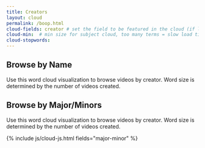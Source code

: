 ```yaml
---
title: Creators
layout: cloud
permalink: /boop.html
cloud-fields: creator # set the field to be featured in the cloud (if left blank, none will be generated)
cloud-min:  # min size for subject cloud, too many terms = slow load time!
cloud-stopwords:
---
```


## Browse by Name

Use this word cloud visualization to browse videos by creator.
Word size is determined by the number of videos created.

## Browse by Major/Minors

Use this word cloud visualization to browse videos by creator.
Word size is determined by the number of videos created.

<div id="cloud" class="text-center my-4 bg-light border rounded p-2"></div>
{% include js/cloud-js.html fields="major-minor" %}
